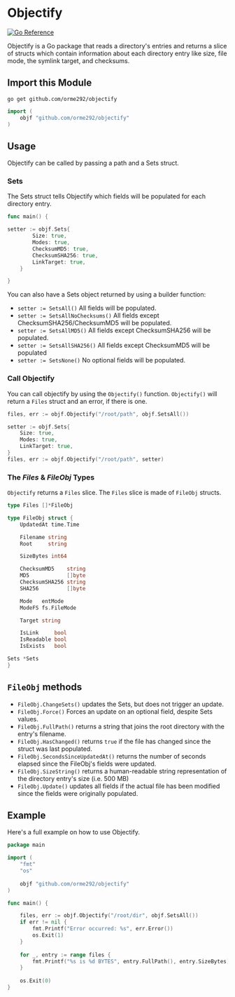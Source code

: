 # Objectify

[![Go Reference](https://pkg.go.dev/badge/github.com/orme292/objectify.svg)](https://pkg.go.dev/github.com/orme292/objectify)

Objectify is a Go package that reads a directory's entries and returns a slice of structs which contain information
about each directory entry like size, file mode, the symlink target, and checksums.

## Import this Module

```shell
go get github.com/orme292/objectify
```

```go
import (
    objf "github.com/orme292/objectify"
)
```

## Usage

Objectify can be called by passing a path and a Sets struct.

### Sets

The Sets struct tells Objectify which fields will be populated for each directory entry.

```go
func main() {

setter := objf.Sets{
        Size: true,
        Modes: true,
        ChecksumMD5: true,
        ChecksumSHA256: true,
        LinkTarget: true,
    }

}
```

You can also have a Sets object returned by using a builder function:
- `setter := SetsAll()` All fields will be populated.
- `setter := SetsAllNoChecksums()` All fields except ChecksumSHA256/ChecksumMD5 will be populated.
- `setter := SetsAllMD5()` All fields except ChecksumSHA256 will be populated.
- `setter := SetsAllSHA256()` All fields except ChecksumMD5 will be populated
- `setter := SetsNone()` No optional fields will be populated.

### Call Objectify

You can call objectify by using the `Objectify()` function. `Objectify()` will return a
`Files` struct and an error, if there is one.

```go
files, err := objf.Objectify("/root/path", objf.SetsAll())
```
```go
setter := objf.Sets{
    Size: true,
    Modes: true,
    LinkTarget: true,
}
files, err := objf.Objectify("/root/path", setter)
```

### The *Files* & *FileObj* Types

`Objectify` returns a `Files` slice. The `Files` slice is made of `FileObj` structs.

```go
type Files []*FileObj

type FileObj struct {
    UpdatedAt time.Time

    Filename string
    Root     string

    SizeBytes int64

    ChecksumMD5    string
    MD5            []byte
    ChecksumSHA256 string
    SHA256         []byte

    Mode   entMode
    ModeFS fs.FileMode

    Target string

    IsLink     bool
    IsReadable bool
    IsExists   bool

Sets *Sets
}
```

## `FileObj` methods

- `FileObj.ChangeSets()` updates the Sets, but does not trigger an update.
- `FileObj.Force()` Forces an update on an optional field, despite Sets values.
- `FileObj.FullPath()` returns a string that joins the root directory with the entry's filename.
- `FileObj.HasChanged()` returns `true` if the file has changed since the struct was last populated.
- `FileObj.SecondsSinceUpdatedAt()` returns the number of seconds elapsed since the FileObj's fields were updated.
- `FileObj.SizeString()` returns a human-readable string representation of the directory entry's size (i.e. 500 MB)
- `FileObj.Update()` updates all fields if the actual file has been modified since the fields were originally populated.

## Example

Here's a full example on how to use Objectify. 

```go
package main

import (
    "fmt"
    "os"
    
    objf "github.com/orme292/objectify"
)

func main() {

    files, err := objf.Objectify("/root/dir", objf.SetsAll())
    if err != nil {
        fmt.Printf("Error occurred: %s", err.Error())
        os.Exit(1)
    }
    
    for _, entry := range files {
        fmt.Printf("%s is %d BYTES", entry.FullPath(), entry.SizeBytes)
    }
    
    os.Exit(0)
}

```
